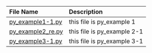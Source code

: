 | File Name                                | Description                 |
|:-----------------------------------------|:----------------------------|
| [py_example1-1.py](./py_example1-1.py)   | this file is py_example 1   |
| [py_example2_re.py](./py_example2_re.py) | this file is py_example 2-1 |
| [py_example3-1.py](./py_example3-1.py)   | this file is py_example 3-1 |